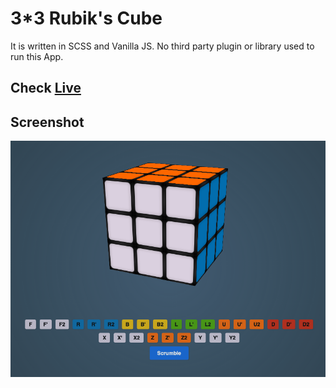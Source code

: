 # 3*3 Rubik's Cube

It is written in SCSS and Vanilla JS. No third party plugin or library used to run this App.

## Check [Live](https://jamshedhossan9.github.io/rubikscube/)

## Screenshot
<p align="center">
    <img src="https://github.com/jamshedhossan9/rubikscube/blob/main/screenshots/a.png?raw=true" width="600" >
</p>